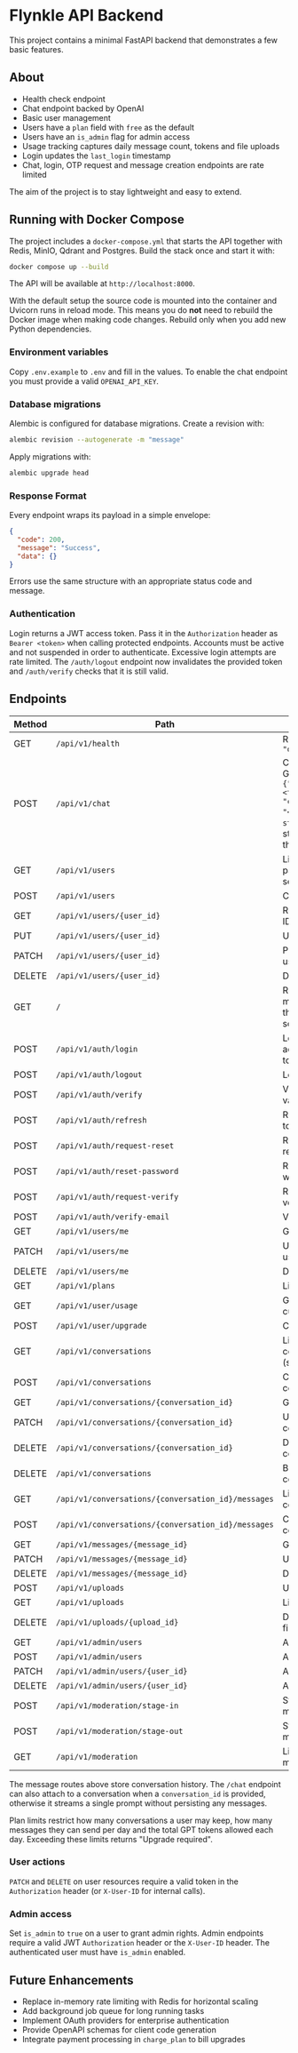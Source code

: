 # Flynkle API Backend

This project contains a minimal FastAPI backend that demonstrates a few basic features.

## About

- Health check endpoint
- Chat endpoint backed by OpenAI
- Basic user management
- Users have a `plan` field with `free` as the default
- Users have an `is_admin` flag for admin access
- Usage tracking captures daily message count, tokens and file uploads
- Login updates the `last_login` timestamp
- Chat, login, OTP request and message creation endpoints are rate limited

The aim of the project is to stay lightweight and easy to extend.

## Running with Docker Compose

The project includes a `docker-compose.yml` that starts the API together with
Redis, MinIO, Qdrant and Postgres. Build the stack once and start it with:

```bash
docker compose up --build
```

The API will be available at `http://localhost:8000`.

With the default setup the source code is mounted into the container and
Uvicorn runs in reload mode. This means you do **not** need to rebuild the
Docker image when making code changes. Rebuild only when you add new Python
dependencies.

### Environment variables

Copy `.env.example` to `.env` and fill in the values. To enable the chat
endpoint you must provide a valid `OPENAI_API_KEY`.

### Database migrations

Alembic is configured for database migrations. Create a revision with:

```bash
alembic revision --autogenerate -m "message"
```

Apply migrations with:

```bash
alembic upgrade head
```

### Response Format

Every endpoint wraps its payload in a simple envelope:

```json
{
  "code": 200,
  "message": "Success",
  "data": {}
}
```

Errors use the same structure with an appropriate status code and message.

### Authentication

Login returns a JWT access token. Pass it in the `Authorization` header as
`Bearer <token>` when calling protected endpoints. Accounts must be active and
not suspended in order to authenticate. Excessive login attempts are rate
limited. The `/auth/logout` endpoint now invalidates the provided token and
`/auth/verify` checks that it is still valid.


## Endpoints

| Method | Path | Description |
| ------ | ---- | ----------- |
| GET | `/api/v1/health` | Returns `{"status": "ok"}` |
| POST | `/api/v1/chat` | Chat with OpenAI GPT-4. Body: `{"message": "<text>", "conversation_id": "<uuid>"}`. Add `?stream=true` to stream tokens as they are generated. |
| GET | `/api/v1/users` | List users with pagination and search |
| POST | `/api/v1/users` | Create a new user |
| GET | `/api/v1/users/{user_id}` | Retrieve a user by ID |
| PUT | `/api/v1/users/{user_id}` | Update a user |
| PATCH | `/api/v1/users/{user_id}` | Partially update a user |
| DELETE | `/api/v1/users/{user_id}` | Delete a user |
| GET | `/` | Returns a welcome message (not in the OpenAPI schema) |
| POST | `/api/v1/auth/login` | Login and receive access & refresh tokens |
| POST | `/api/v1/auth/logout` | Logout using token |
| POST | `/api/v1/auth/verify` | Verify token validity |
| POST | `/api/v1/auth/refresh` | Refresh access token |
| POST | `/api/v1/auth/request-reset` | Request password reset OTP |
| POST | `/api/v1/auth/reset-password` | Reset password with OTP |
| POST | `/api/v1/auth/request-verify` | Request email verification OTP |
| POST | `/api/v1/auth/verify-email` | Verify user email |
| GET | `/api/v1/users/me` | Get current user |
| PATCH | `/api/v1/users/me` | Update current user |
| DELETE | `/api/v1/users/me` | Delete current user |
| GET | `/api/v1/plans` | List available plans |
| GET | `/api/v1/user/usage` | Get usage for current user |
| POST | `/api/v1/user/upgrade` | Change user plan |
| GET | `/api/v1/conversations` | List user conversations (search with `q`) |
| POST | `/api/v1/conversations` | Create conversation |
| GET | `/api/v1/conversations/{conversation_id}` | Get conversation |
| PATCH | `/api/v1/conversations/{conversation_id}` | Update conversation |
| DELETE | `/api/v1/conversations/{conversation_id}` | Delete conversation |
| DELETE | `/api/v1/conversations` | Bulk delete conversations |
| GET | `/api/v1/conversations/{conversation_id}/messages` | List messages in conversation |
| POST | `/api/v1/conversations/{conversation_id}/messages` | Create message in conversation |
| GET | `/api/v1/messages/{message_id}` | Get message |
| PATCH | `/api/v1/messages/{message_id}` | Update message |
| DELETE | `/api/v1/messages/{message_id}` | Delete message |
| POST | `/api/v1/uploads` | Upload file |
| GET | `/api/v1/uploads` | List user uploads |
| DELETE | `/api/v1/uploads/{upload_id}` | Delete uploaded file |
| GET | `/api/v1/admin/users` | Admin list users |
| POST | `/api/v1/admin/users` | Admin create user |
| PATCH | `/api/v1/admin/users/{user_id}` | Admin update user |
| DELETE | `/api/v1/admin/users/{user_id}` | Admin delete user |
| POST | `/api/v1/moderation/stage-in` | Stage incoming message |
| POST | `/api/v1/moderation/stage-out` | Stage outgoing message |
| GET | `/api/v1/moderation` | List staged messages |

The message routes above store conversation history. The `/chat` endpoint can
also attach to a conversation when a `conversation_id` is provided, otherwise it
streams a single prompt without persisting any messages.

Plan limits restrict how many conversations a user may keep, how many messages
they can send per day and the total GPT tokens allowed each day. Exceeding
these limits returns "Upgrade required".

### User actions

`PATCH` and `DELETE` on user resources require a valid token in the
`Authorization` header (or `X-User-ID` for internal calls).

### Admin access

Set `is_admin` to `true` on a user to grant admin rights. Admin endpoints
require a valid JWT `Authorization` header or the `X-User-ID` header. The
authenticated user must have `is_admin` enabled.

## Future Enhancements

- Replace in-memory rate limiting with Redis for horizontal scaling
- Add background job queue for long running tasks
- Implement OAuth providers for enterprise authentication
- Provide OpenAPI schemas for client code generation
- Integrate payment processing in `charge_plan` to bill upgrades

